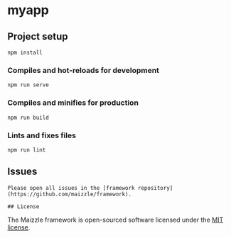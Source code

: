 # myapp

## Project setup
```
npm install
```

### Compiles and hot-reloads for development
```
npm run serve
```

### Compiles and minifies for production
```
npm run build
```

### Lints and fixes files
```
npm run lint
```

## Issues
```
Please open all issues in the [framework repository](https://github.com/maizzle/framework).

## License
```

The Maizzle framework is open-sourced software licensed under the [MIT license](https://opensource.org/licenses/MIT).
